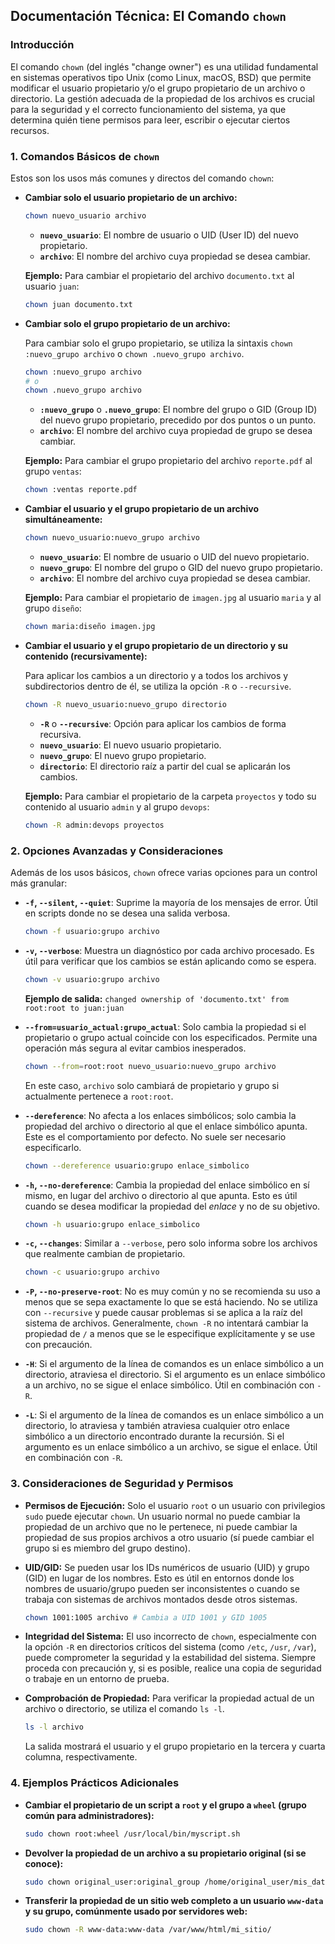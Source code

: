 ## Documentación Técnica: El Comando `chown`

### Introducción

El comando `chown` (del inglés "change owner") es una utilidad fundamental en sistemas operativos tipo Unix (como Linux, macOS, BSD) que permite modificar el usuario propietario y/o el grupo propietario de un archivo o directorio. La gestión adecuada de la propiedad de los archivos es crucial para la seguridad y el correcto funcionamiento del sistema, ya que determina quién tiene permisos para leer, escribir o ejecutar ciertos recursos.

### 1. Comandos Básicos de `chown`

Estos son los usos más comunes y directos del comando `chown`:

* **Cambiar solo el usuario propietario de un archivo:**

    ```bash
    chown nuevo_usuario archivo
    ```
    * **`nuevo_usuario`**: El nombre de usuario o UID (User ID) del nuevo propietario.
    * **`archivo`**: El nombre del archivo cuya propiedad se desea cambiar.

    **Ejemplo:**
    Para cambiar el propietario del archivo `documento.txt` al usuario `juan`:
    ```bash
    chown juan documento.txt
    ```

* **Cambiar solo el grupo propietario de un archivo:**

    Para cambiar solo el grupo propietario, se utiliza la sintaxis `chown :nuevo_grupo archivo` o `chown .nuevo_grupo archivo`.

    ```bash
    chown :nuevo_grupo archivo
    # o
    chown .nuevo_grupo archivo
    ```
    * **`:nuevo_grupo`** o **`.nuevo_grupo`**: El nombre del grupo o GID (Group ID) del nuevo grupo propietario, precedido por dos puntos o un punto.
    * **`archivo`**: El nombre del archivo cuya propiedad de grupo se desea cambiar.

    **Ejemplo:**
    Para cambiar el grupo propietario del archivo `reporte.pdf` al grupo `ventas`:
    ```bash
    chown :ventas reporte.pdf
    ```

* **Cambiar el usuario y el grupo propietario de un archivo simultáneamente:**

    ```bash
    chown nuevo_usuario:nuevo_grupo archivo
    ```
    * **`nuevo_usuario`**: El nombre de usuario o UID del nuevo propietario.
    * **`nuevo_grupo`**: El nombre del grupo o GID del nuevo grupo propietario.
    * **`archivo`**: El nombre del archivo cuya propiedad se desea cambiar.

    **Ejemplo:**
    Para cambiar el propietario de `imagen.jpg` al usuario `maria` y al grupo `diseño`:
    ```bash
    chown maria:diseño imagen.jpg
    ```

* **Cambiar el usuario y el grupo propietario de un directorio y su contenido (recursivamente):**

    Para aplicar los cambios a un directorio y a todos los archivos y subdirectorios dentro de él, se utiliza la opción `-R` o `--recursive`.

    ```bash
    chown -R nuevo_usuario:nuevo_grupo directorio
    ```
    * **`-R`** o **`--recursive`**: Opción para aplicar los cambios de forma recursiva.
    * **`nuevo_usuario`**: El nuevo usuario propietario.
    * **`nuevo_grupo`**: El nuevo grupo propietario.
    * **`directorio`**: El directorio raíz a partir del cual se aplicarán los cambios.

    **Ejemplo:**
    Para cambiar el propietario de la carpeta `proyectos` y todo su contenido al usuario `admin` y al grupo `devops`:
    ```bash
    chown -R admin:devops proyectos
    ```

### 2. Opciones Avanzadas y Consideraciones

Además de los usos básicos, `chown` ofrece varias opciones para un control más granular:

* **`-f`, `--silent`, `--quiet`**: Suprime la mayoría de los mensajes de error. Útil en scripts donde no se desea una salida verbosa.

    ```bash
    chown -f usuario:grupo archivo
    ```

* **`-v`, `--verbose`**: Muestra un diagnóstico por cada archivo procesado. Es útil para verificar que los cambios se están aplicando como se espera.

    ```bash
    chown -v usuario:grupo archivo
    ```
    **Ejemplo de salida:**
    `changed ownership of 'documento.txt' from root:root to juan:juan`

* **`--from=usuario_actual:grupo_actual`**: Solo cambia la propiedad si el propietario o grupo actual coincide con los especificados. Permite una operación más segura al evitar cambios inesperados.

    ```bash
    chown --from=root:root nuevo_usuario:nuevo_grupo archivo
    ```
    En este caso, `archivo` solo cambiará de propietario y grupo si actualmente pertenece a `root:root`.

* **`--dereference`**: No afecta a los enlaces simbólicos; solo cambia la propiedad del archivo o directorio al que el enlace simbólico apunta. Este es el comportamiento por defecto. No suele ser necesario especificarlo.

    ```bash
    chown --dereference usuario:grupo enlace_simbolico
    ```

* **`-h`, `--no-dereference`**: Cambia la propiedad del enlace simbólico en sí mismo, en lugar del archivo o directorio al que apunta. Esto es útil cuando se desea modificar la propiedad del *enlace* y no de su objetivo.

    ```bash
    chown -h usuario:grupo enlace_simbolico
    ```

* **`-c`, `--changes`**: Similar a `--verbose`, pero solo informa sobre los archivos que realmente cambian de propietario.

    ```bash
    chown -c usuario:grupo archivo
    ```

* **`-P`, `--no-preserve-root`**: No es muy común y no se recomienda su uso a menos que se sepa exactamente lo que se está haciendo. No se utiliza con `--recursive` y puede causar problemas si se aplica a la raíz del sistema de archivos. Generalmente, `chown -R` no intentará cambiar la propiedad de `/` a menos que se le especifique explícitamente y se use con precaución.

* **`-H`**: Si el argumento de la línea de comandos es un enlace simbólico a un directorio, atraviesa el directorio. Si el argumento es un enlace simbólico a un archivo, no se sigue el enlace simbólico. Útil en combinación con `-R`.

* **`-L`**: Si el argumento de la línea de comandos es un enlace simbólico a un directorio, lo atraviesa y también atraviesa cualquier otro enlace simbólico a un directorio encontrado durante la recursión. Si el argumento es un enlace simbólico a un archivo, se sigue el enlace. Útil en combinación con `-R`.

### 3. Consideraciones de Seguridad y Permisos

* **Permisos de Ejecución:** Solo el usuario `root` o un usuario con privilegios `sudo` puede ejecutar `chown`. Un usuario normal no puede cambiar la propiedad de un archivo que no le pertenece, ni puede cambiar la propiedad de sus propios archivos a otro usuario (sí puede cambiar el grupo si es miembro del grupo destino).
* **UID/GID:** Se pueden usar los IDs numéricos de usuario (UID) y grupo (GID) en lugar de los nombres. Esto es útil en entornos donde los nombres de usuario/grupo pueden ser inconsistentes o cuando se trabaja con sistemas de archivos montados desde otros sistemas.

    ```bash
    chown 1001:1005 archivo # Cambia a UID 1001 y GID 1005
    ```
* **Integridad del Sistema:** El uso incorrecto de `chown`, especialmente con la opción `-R` en directorios críticos del sistema (como `/etc`, `/usr`, `/var`), puede comprometer la seguridad y la estabilidad del sistema. Siempre proceda con precaución y, si es posible, realice una copia de seguridad o trabaje en un entorno de prueba.
* **Comprobación de Propiedad:** Para verificar la propiedad actual de un archivo o directorio, se utiliza el comando `ls -l`.

    ```bash
    ls -l archivo
    ```
    La salida mostrará el usuario y el grupo propietario en la tercera y cuarta columna, respectivamente.

### 4. Ejemplos Prácticos Adicionales

* **Cambiar el propietario de un script a `root` y el grupo a `wheel` (grupo común para administradores):**
    ```bash
    sudo chown root:wheel /usr/local/bin/myscript.sh
    ```

* **Devolver la propiedad de un archivo a su propietario original (si se conoce):**
    ```bash
    sudo chown original_user:original_group /home/original_user/mis_datos.txt
    ```

* **Transferir la propiedad de un sitio web completo a un usuario `www-data` y su grupo, comúnmente usado por servidores web:**
    ```bash
    sudo chown -R www-data:www-data /var/www/html/mi_sitio/
    ```
